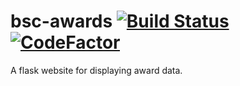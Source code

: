 # bsc-awards [![Build Status](https://travis-ci.com/haydenhughes/bsc-awards.svg?branch=master)](https://travis-ci.com/haydenhughes/bsc-awards) [![CodeFactor](https://www.codefactor.io/repository/github/haydenhughes/bsc-awards/badge)](https://www.codefactor.io/repository/github/haydenhughes/bsc-awards)
A flask website for displaying award data.
